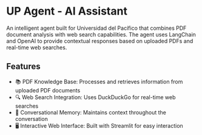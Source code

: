 # UP Agent - AI Assistant

An intelligent agent built for Universidad del Pacífico that combines PDF document analysis with web search capabilities. The agent uses LangChain and OpenAI to provide contextual responses based on uploaded PDFs and real-time web searches.

## Features

- 📚 PDF Knowledge Base: Processes and retrieves information from uploaded PDF documents
- 🔍 Web Search Integration: Uses DuckDuckGo for real-time web searches
- 💬 Conversational Memory: Maintains context throughout the conversation
- 🖥️ Interactive Web Interface: Built with Streamlit for easy interaction
